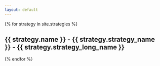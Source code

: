 ```yaml
---
layout: default
---
```


{% for strategy in site.strategies %}
  <h2>{{ strategy.name }} - {{ strategy.strategy_name }} - {{ strategy.strategy_long_name }}</h2>
{% endfor %}
